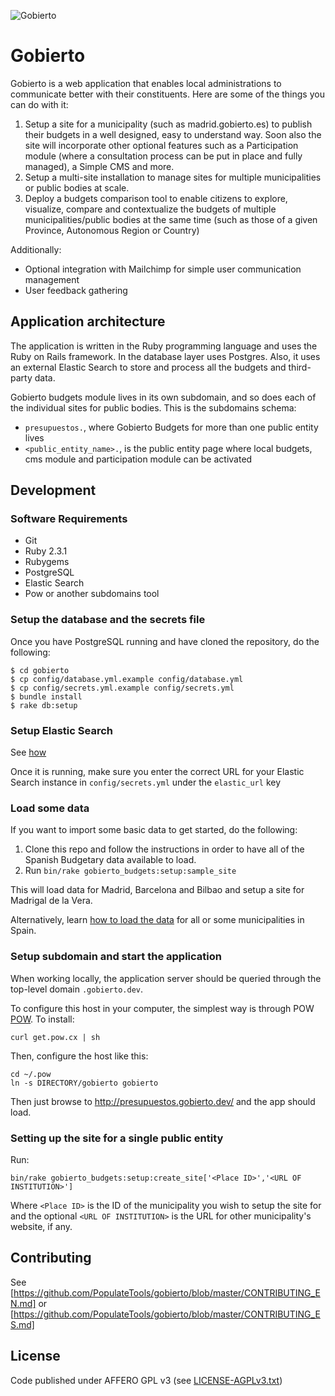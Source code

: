 
![Gobierto](https://gobierto.es/assets/logo_gobierto.png)

# Gobierto

Gobierto is a web application that enables local administrations to communicate better with their constituents. Here are some of the things you can do with it:

1. Setup a site for a municipality (such as madrid.gobierto.es) to publish their budgets in a well designed, easy to understand way. Soon also the site will incorporate other optional features such as a Participation module (where a consultation process can be put in place and fully managed), a Simple CMS and more.
2. Setup a multi-site installation to manage sites for multiple municipalities or public bodies at scale.
3. Deploy a budgets comparison tool to enable citizens to explore, visualize, compare and contextualize the budgets of multiple municipalities/public bodies at the same time (such as those of a given Province, Autonomous Region or Country)

Additionally:
- Optional integration with Mailchimp for simple user communication management
- User feedback gathering

## Application architecture

The application is written in the Ruby programming language and uses the Ruby on Rails framework. In the database layer uses Postgres. Also, it uses an external Elastic Search to store and process all the budgets and third-party data.

Gobierto budgets module lives in its own subdomain, and so does each of the individual sites for public bodies. This is the subdomains schema:

- `presupuestos.`, where Gobierto Budgets for more than one public entity lives
- `<public_entity_name>.`, is the public entity page where local budgets, cms module and participation module
  can be activated

## Development

### Software Requirements

- Git
- Ruby 2.3.1
- Rubygems
- PostgreSQL
- Elastic Search
- Pow or another subdomains tool

### Setup the database and the secrets file

Once you have PostgreSQL running and have cloned the repository, do the following:

```
$ cd gobierto
$ cp config/database.yml.example config/database.yml
$ cp config/secrets.yml.example config/secrets.yml
$ bundle install
$ rake db:setup
```

### Setup Elastic Search

See [how](https://www.elastic.co/guide/en/elasticsearch/guide/current/running-elasticsearch.html)

Once it is running, make sure you enter the correct URL for your Elastic Search instance in `config/secrets.yml` under the `elastic_url` key

### Load some data

If you want to import some basic data to get started, do the following:

1. Clone this repo and follow the instructions in order to have all of the Spanish Budgetary data available to load.
2. Run `bin/rake gobierto_budgets:setup:sample_site`

This will load data for Madrid, Barcelona and Bilbao and setup a site for Madrigal de la Vera.

Alternatively, learn [how to load the data](https://github.com/PopulateTools/gobierto/wiki/Loading-Gobierto-Data) for all or some municipalities in Spain.

### Setup subdomain and start the application

When working locally, the application server should be queried through the top-level domain `.gobierto.dev`.

To configure this host in your computer, the simplest way is through POW [POW](http://pow.cx/). To install:

```
curl get.pow.cx | sh
```

Then, configure the host like this:

```
cd ~/.pow
ln -s DIRECTORY/gobierto gobierto
```

Then just browse to http://presupuestos.gobierto.dev/ and the app should load.

### Setting up the site for a single public entity

Run:

```
bin/rake gobierto_budgets:setup:create_site['<Place ID>','<URL OF INSTITUTION>']
```
Where `<Place ID>` is the ID of the municipality you wish to setup the site for and the optional `<URL OF INSTITUTION>` is the URL for other municipality's website, if any.

## Contributing

See [https://github.com/PopulateTools/gobierto/blob/master/CONTRIBUTING_EN.md] or [https://github.com/PopulateTools/gobierto/blob/master/CONTRIBUTING_ES.md]

## License

Code published under AFFERO GPL v3 (see [LICENSE-AGPLv3.txt](https://github.com/PopulateTools/gobierto/blob/master/LICENSE-AGPLv3.txt))
